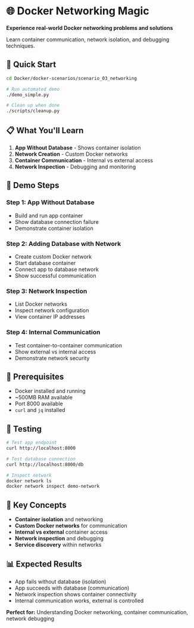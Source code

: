 # 🌐 Docker Networking Magic

**Experience real-world Docker networking problems and solutions**

Learn container communication, network isolation, and debugging techniques.

## 🚀 Quick Start

```bash
cd Docker/docker-scenarios/scenario_03_networking

# Run automated demo
./demo_simple.py

# Clean up when done
./scripts/cleanup.py
```

## 📋 What You'll Learn

1. **App Without Database** - Shows container isolation
2. **Network Creation** - Custom Docker networks
3. **Container Communication** - Internal vs external access
4. **Network Inspection** - Debugging and monitoring

## 🎯 Demo Steps

### Step 1: App Without Database
- Build and run app container
- Show database connection failure
- Demonstrate container isolation

### Step 2: Adding Database with Network
- Create custom Docker network
- Start database container
- Connect app to database network
- Show successful communication

### Step 3: Network Inspection
- List Docker networks
- Inspect network configuration
- View container IP addresses

### Step 4: Internal Communication
- Test container-to-container communication
- Show external vs internal access
- Demonstrate network security

## 🔧 Prerequisites

- Docker installed and running
- ~500MB RAM available
- Port 8000 available
- `curl` and `jq` installed

## 🧪 Testing

```bash
# Test app endpoint
curl http://localhost:8000

# Test database connection
curl http://localhost:8000/db

# Inspect network
docker network ls
docker network inspect demo-network
```

## 🎯 Key Concepts

- **Container isolation** and networking
- **Custom Docker networks** for communication
- **Internal vs external** container access
- **Network inspection** and debugging
- **Service discovery** within networks

## 📊 Expected Results

- App fails without database (isolation)
- App succeeds with database (communication)
- Network inspection shows container connectivity
- Internal communication works, external is controlled

**Perfect for:** Understanding Docker networking, container communication, network debugging